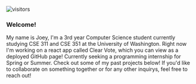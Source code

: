 ![visitors](https://visitor-badge.glitch.me/badge?page_id=jkru3.jkru3&left_color=green&right_color=red) 


### Welcome!

My name is Joey, I'm a 3rd year Computer Science student currently studying CSE 311 and CSE 351 at the University of Washington. Right now I'm working on a react app called Clear Vote, which you can view as a deployed GitHub page! Currently seeking a programming internship for Spring or Summer. Check out some of my past projects below! If you'd like to collaborate on something together or for any other inquirys, feel free to reach out!

<!--
**jkru3/jkru3** is a ✨ _special_ ✨ repository because its `README.md` (this file) appears on your GitHub profile.

Here are some ideas to get you started:


- 🔭 I’m currently working on ...
- 🌱 I’m currently learning ...
- 👯 I’m looking to collaborate on ...
- 🤔 I’m looking for help with ...
- 💬 Ask me about ...
- 📫 How to reach me: ...
- 😄 Pronouns: ...
- ⚡ Fun fact: ...
-->
